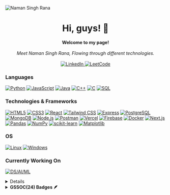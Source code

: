 ![Naman Singh Rana](https://github.com/user-attachments/assets/f4690d5f-2d3c-4264-a2e1-12fee4e4a7db)

<h1 align="center">Hi, guys! 👋</h1>

<p align="center">
    <b>Welcome to my page!</b><br><br>
   <i>
        Meet Naman Singh Rana, Flowing through different technologies.
    </i>
    <br>
    <br>
    <a href="https://www.linkedin.com/in/naman-rana-32827b217/">
        <img src="https://img.shields.io/badge/linkedin-%230077B5.svg?style=for-the-badge&logo=linkedin&logoColor=white" alt="LinkedIn">
    </a>
    <a href="https://leetcode.com/namansinghrana">
        <img src="https://img.shields.io/badge/LeetCode-000000?style=for-the-badge&logo=LeetCode&logoColor=#d16c06" alt="LeetCode">
    </a>
</p>


### Languages
[![Python](https://img.shields.io/badge/python-black?style=for-the-badge&logo=python)](https://github.com/namansinghrana)
[![JavaScript](https://img.shields.io/badge/javascript-black?style=for-the-badge&logo=javascript)](https://github.com/namansinghrana)
[![Java](https://img.shields.io/badge/java-black?style=for-the-badge&logo=openjdk)](https://github.com/namansinghrana)
[![C++](https://img.shields.io/badge/c++-black?style=for-the-badge&logo=cplusplus)](https://github.com/namansinghrana)
[![C](https://img.shields.io/badge/c-black?style=for-the-badge&logo=c)](https://github.com/namansinghrana)
[![SQL](https://img.shields.io/badge/sql-black?style=for-the-badge&logo=mysql)](https://github.com/namansinghrana)


### Technologies & Frameworks
[![HTML5](https://img.shields.io/badge/html5-black?style=for-the-badge&logo=html5)](https://github.com/namansinghrana)
[![CSS3](https://img.shields.io/badge/css3-black?style=for-the-badge&logo=css3)](https://github.com/namansinghrana)
[![React](https://img.shields.io/badge/React-black?style=for-the-badge&logo=react)](https://github.com/namansinghrana)
[![Tailwind CSS](https://img.shields.io/badge/Tailwind%20CSS-black?style=for-the-badge&logo=tailwind-css)](https://github.com/namansinghrana) 
[![Express](https://img.shields.io/badge/Express-black?style=for-the-badge&logo=express)](https://github.com/namansinghrana)
[![PostgreSQL](https://img.shields.io/badge/PostgreSQL-black?style=for-the-badge&logo=postgresql)](https://github.com/namansinghrana)
[![MongoDB](https://img.shields.io/badge/MongoDB-black?style=for-the-badge&logo=mongodb)](https://github.com/namansinghrana)
[![Node.js](https://img.shields.io/badge/Node.js-black?style=for-the-badge&logo=node.js)](https://github.com/namansinghrana) 
[![Postman](https://img.shields.io/badge/Postman-black?style=for-the-badge&logo=postman)](https://github.com/namansinghrana) 
[![Vercel](https://img.shields.io/badge/Vercel-black?style=for-the-badge&logo=vercel)](https://github.com/namansinghrana) 
[![Firebase](https://img.shields.io/badge/Firebase-black?style=for-the-badge&logo=firebase)](https://github.com/namansinghrana) 
[![Docker](https://img.shields.io/badge/Docker-black?style=for-the-badge&logo=docker)](https://github.com/namansinghrana/)
[![Next.js](https://img.shields.io/badge/Next.js-black?style=for-the-badge&logo=next.js)](https://github.com/namansinghrana/)
[![Pandas](https://img.shields.io/badge/Pandas-black?style=for-the-badge&logo=pandas)](https://github.com/namansinghrana/)
[![NumPy](https://img.shields.io/badge/NumPy-black?style=for-the-badge&logo=numpy)](https://github.com/namansinghrana/)
[![scikit-learn](https://img.shields.io/badge/scikit--learn-black?style=for-the-badge&logo=scikit-learn)](https://github.com/namansinghrana/)
[![Matplotlib](https://img.shields.io/badge/Matplotlib-black?style=for-the-badge&logo=chart.js)](https://github.com/namansinghrana/)

### OS
[![Linux](https://img.shields.io/badge/linux-black?style=for-the-badge&logo=Linux)](https://github.com/namansinghrana)
[![Windows](https://img.shields.io/badge/Windows-black?style=for-the-badge&logo=Windows)]()


### Currently Working On
[![DS/AI/ML](https://img.shields.io/badge/DS%2FAI%2FML-black?style=for-the-badge&logo=tensorflow)](https://www.tensorflow.org/)


<details>
<p align="center">
  <a href="https://github.com/namansinghrana">
    <img src="http://github-profile-summary-cards.vercel.app/api/cards/profile-details?username=namansinghrana&theme=transparent" />
  </a>
  <a href="https://github.com/namansinghrana">
    <img src="https://github-readme-streak-stats.herokuapp.com/?user=namansinghrana&hide_border=true&card_width=338&theme=transparent" />
  </a>
  <a href="https://github.com/namansinghrana">
    <img src="http://github-profile-summary-cards.vercel.app/api/cards/stats?username=namansinghrana&theme=transparent" />
  </a>
</details>

<details>	
 <summary><b>GSSOC(24) Badges 🪶</b></summary><br>
<div style='display:flex; align-items:center; gap: 10px;' align='center'><a href="https://gssoc.girlscript.tech/leaderboard">
<img src="https://raw.githubusercontent.com/GSSoC24/Postman-Challenge/main/docs/assets/Postman%20White.png" width="100px" height="100px" />
  <img src="https://raw.githubusercontent.com/GSSoC24/Postman-Challenge/main/docs/assets/1.png" width="100px" height="100px" />
  <img src="https://raw.githubusercontent.com/GSSoC24/Postman-Challenge/main/docs/assets/2.png" width="100px" height="100px" />
  <img src="https://raw.githubusercontent.com/GSSoC24/Postman-Challenge/main/docs/assets/3.png" width="100px" height="100px" />
  <img src="https://raw.githubusercontent.com/GSSoC24/Postman-Challenge/main/docs/assets/4.png" width="100px" height="100px" />
  <img src="https://raw.githubusercontent.com/GSSoC24/Postman-Challenge/main/docs/assets/5.png" width="100px" height="100px" />
</div>
</details>
